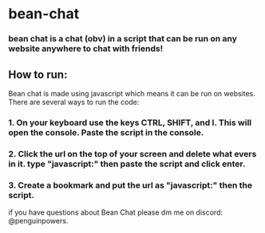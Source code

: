 # bean-chat
### bean chat is a chat (obv) in a script that can be run on any website anywhere to chat with friends!

## How to run:
Bean chat is made using javascript which means it can be run on websites. There are several ways to run the code:
### 1. On your keyboard use the keys CTRL, SHIFT, and I. This will open the console. Paste the script in the console.

### 2. Click the url on the top of your screen and delete what evers in it. type "javascript:" then paste the script and click enter.

### 3. Create a bookmark and put the url as "javascript:" then the script.

if you have questions about Bean Chat please dm me on discord: @penguinpowers.
